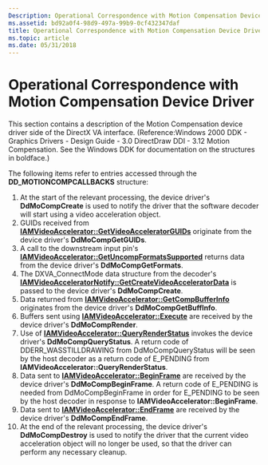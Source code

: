 ```yaml
---
Description: Operational Correspondence with Motion Compensation Device Driver
ms.assetid: bd92a0f4-98d9-497a-99b9-0cf432347daf
title: Operational Correspondence with Motion Compensation Device Driver
ms.topic: article
ms.date: 05/31/2018
---
```


# Operational Correspondence with Motion Compensation Device Driver

This section contains a description of the Motion Compensation device driver side of the DirectX VA interface. (Reference:Windows 2000 DDK - Graphics Drivers - Design Guide - 3.0 DirectDraw DDI - 3.12 Motion Compensation. See the Windows DDK for documentation on the structures in boldface.)

The following items refer to entries accessed through the **DD\_MOTIONCOMPCALLBACKS** structure:

1.  At the start of the relevant processing, the device driver's **DdMoCompCreate** is used to notify the driver that the software decoder will start using a video acceleration object.
2.  GUIDs received from [**IAMVideoAccelerator::GetVideoAcceleratorGUIDs**](/previous-versions/windows/desktop/api/videoacc/nf-videoacc-iamvideoaccelerator-getvideoacceleratorguids) originate from the device driver's **DdMoCompGetGUIDs**.
3.  A call to the downstream input pin's [**IAMVideoAccelerator::GetUncompFormatsSupported**](/previous-versions/windows/desktop/api/videoacc/nf-videoacc-iamvideoaccelerator-getuncompformatssupported) returns data from the device driver's **DdMoCompGetFormats**.
4.  The DXVA\_ConnectMode data structure from the decoder's [**IAMVideoAcceleratorNotify::GetCreateVideoAcceleratorData**](/previous-versions/windows/desktop/api/videoacc/nf-videoacc-iamvideoacceleratornotify-getcreatevideoacceleratordata) is passed to the device driver's **DdMoCompCreate**.
5.  Data returned from [**IAMVideoAccelerator::GetCompBufferInfo**](/previous-versions/windows/desktop/api/videoacc/nf-videoacc-iamvideoaccelerator-getcompbufferinfo) originates from the device driver's **DdMoCompGetBuffInfo**.
6.  Buffers sent using [**IAMVideoAccelerator::Execute**](/previous-versions/windows/desktop/api/videoacc/nf-videoacc-iamvideoaccelerator-execute) are received by the device driver's **DdMoCompRender**.
7.  Use of [**IAMVideoAccelerator::QueryRenderStatus**](/previous-versions/windows/desktop/api/videoacc/nf-videoacc-iamvideoaccelerator-queryrenderstatus) invokes the device driver's **DdMoCompQueryStatus**. A return code of DDERR\_WASSTILLDRAWING from DdMoCompQueryStatus will be seen by the host decoder as a return code of E\_PENDING from **IAMVideoAccelerator::QueryRenderStatus**.
8.  Data sent to [**IAMVideoAccelerator::BeginFrame**](/previous-versions/windows/desktop/api/videoacc/nf-videoacc-iamvideoaccelerator-beginframe) are received by the device driver's **DdMoCompBeginFrame**. A return code of E\_PENDING is needed from DdMoCompBeginFrame in order for E\_PENDING to be seen by the host decoder in response to **IAMVideoAccelerator::BeginFrame**.
9.  Data sent to [**IAMVideoAccelerator::EndFrame**](/previous-versions/windows/desktop/api/videoacc/nf-videoacc-iamvideoaccelerator-endframe) are received by the device driver's **DdMoCompEndFrame**.
10. At the end of the relevant processing, the device driver's **DdMoCompDestroy** is used to notify the driver that the current video acceleration object will no longer be used, so that the driver can perform any necessary cleanup.

 

 



